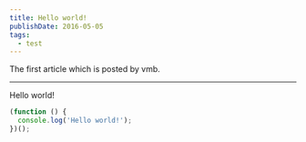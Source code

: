 ```yaml
---
title: Hello world!
publishDate: 2016-05-05
tags: 
  - test
---
```


The first article which is posted by vmb.

---

Hello world!

```js
(function () {
  console.log('Hello world!');
})();
```
